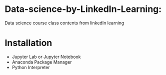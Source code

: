 # Data-science-by-LinkedIn-Learning:

Data science course class contents from linkedIn learning

# Installation
* Jupyter Lab or Jupyter Notebook
* Anaconda Package Manager
* Python Interpreter
